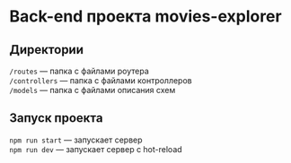 # Back-end проекта movies-explorer

## Директории

`/routes` — папка с файлами роутера  
`/controllers` — папка с файлами контроллеров   
`/models` — папка с файлами описания схем 

## Запуск проекта

`npm run start` — запускает сервер   
`npm run dev` — запускает сервер с hot-reload
